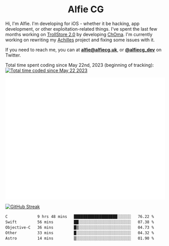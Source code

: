 <h1 align="center">Alfie CG</h1>

Hi, I'm Alfie. I'm developing for iOS - whether it be hacking, app development, or other exploitation-related things. I've spent the last few months working on [TrollStore 2.0](https://github.com/opa334/TrollStore) by developing [ChOma](https://github.com/opa334/ChOma). I'm currently working on rewriting my [Achilles](https://github.com/alfiecg24/Achilles) project and fixing some issues with it.

If you need to reach me, you can at **alfie@alfiecg.uk**, or **[@alfiecg_dev](https://twitter.com/alfiecg_dev)** on Twitter.

Total time spent coding since May 22nd, 2023 (beginning of tracking): <a href="https://wakatime.com/@61592169-b9cf-4af8-b6fa-8ac7d4369b01"><img src="https://wakatime.com/badge/user/61592169-b9cf-4af8-b6fa-8ac7d4369b01.svg" alt="Total time coded since May 22 2023" /></a>


<img align="center" src="/github-metrics.svg" alt="Metrics" width="500">

[![GitHub Streak](https://streak-stats.demolab.com/?user=alfiecg24)](https://git.io/streak-stats)

<!--START_SECTION:waka-->

```txt
C             9 hrs 48 mins   ███████████████████░░░░░░   76.22 %
Swift         56 mins         ██░░░░░░░░░░░░░░░░░░░░░░░   07.38 %
Objective-C   36 mins         █▒░░░░░░░░░░░░░░░░░░░░░░░   04.73 %
Other         33 mins         █░░░░░░░░░░░░░░░░░░░░░░░░   04.32 %
Astro         14 mins         ▒░░░░░░░░░░░░░░░░░░░░░░░░   01.90 %
```

<!--END_SECTION:waka-->
